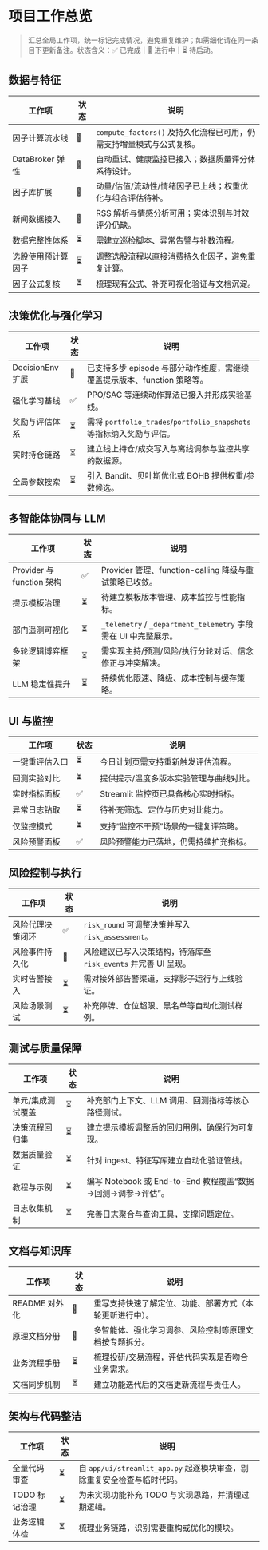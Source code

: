 # 项目工作总览

> 汇总全局工作项，统一标记完成情况，避免重复维护；如需细化请在同一条目下更新备注。状态含义：✅ 已完成｜🔄 进行中｜⏳ 待启动。

## 数据与特征

| 工作项 | 状态 | 说明 |
| --- | --- | --- |
| 因子计算流水线 | 🔄 | `compute_factors()` 及持久化流程已可用，仍需支持增量模式与公式复核。 |
| DataBroker 弹性 | 🔄 | 自动重试、健康监控已接入；数据质量评分体系待设计。 |
| 因子库扩展 | 🔄 | 动量/估值/流动性/情绪因子已上线；权重优化与组合评估待补。 |
| 新闻数据接入 | 🔄 | RSS 解析与情感分析可用；实体识别与时效评分仍缺。 |
| 数据完整性体系 | ⏳ | 需建立巡检脚本、异常告警与补数流程。 |
| 选股使用预计算因子 | ⏳ | 调整选股流程以直接消费持久化因子，避免重复计算。 |
| 因子公式复核 | ⏳ | 梳理现有公式、补充可视化验证与文档沉淀。 |

## 决策优化与强化学习

| 工作项 | 状态 | 说明 |
| --- | --- | --- |
| DecisionEnv 扩展 | 🔄 | 已支持多步 episode 与部分动作维度，需继续覆盖提示版本、function 策略等。 |
| 强化学习基线 | ✅ | PPO/SAC 等连续动作算法已接入并形成实验基线。 |
| 奖励与评估体系 | ⏳ | 需将 `portfolio_trades`/`portfolio_snapshots` 等指标纳入奖励与评估。 |
| 实时持仓链路 | ⏳ | 建立线上持仓/成交写入与离线调参与监控共享的数据源。 |
| 全局参数搜索 | ⏳ | 引入 Bandit、贝叶斯优化或 BOHB 提供权重/参数候选。 |

## 多智能体协同与 LLM

| 工作项 | 状态 | 说明 |
| --- | --- | --- |
| Provider 与 function 架构 | ✅ | Provider 管理、function-calling 降级与重试策略已收敛。 |
| 提示模板治理 | ⏳ | 待建立模板版本管理、成本监控与性能指标。 |
| 部门遥测可视化 | ⏳ | `_telemetry` / `_department_telemetry` 字段需在 UI 中完整展示。 |
| 多轮逻辑博弈框架 | ⏳ | 需实现主持/预测/风险/执行分轮对话、信念修正与冲突解决。 |
| LLM 稳定性提升 | ⏳ | 持续优化限速、降级、成本控制与缓存策略。 |

## UI 与监控

| 工作项 | 状态 | 说明 |
| --- | --- | --- |
| 一键重评估入口 | ⏳ | 今日计划页需支持重新触发评估流程。 |
| 回测实验对比 | ⏳ | 提供提示/温度多版本实验管理与曲线对比。 |
| 实时指标面板 | ✅ | Streamlit 监控页已具备核心实时指标。 |
| 异常日志钻取 | ⏳ | 待补充筛选、定位与历史对比能力。 |
| 仅监控模式 | ⏳ | 支持“监控不干预”场景的一键复评策略。 |
| 风险预警面板 | ✅ | 风险预警能力已落地，仍需持续扩充指标。 |

## 风险控制与执行

| 工作项 | 状态 | 说明 |
| --- | --- | --- |
| 风险代理决策闭环 | ✅ | `risk_round` 可调整决策并写入 `risk_assessment`。 |
| 风险事件持久化 | 🔄 | 风险建议已写入决策结构，待落库至 `risk_events` 并完善 UI 呈现。 |
| 实时告警接入 | ⏳ | 需对接外部告警渠道，支撑影子运行与上线验证。 |
| 风险场景测试 | ⏳ | 补充停牌、仓位超限、黑名单等自动化测试样例。 |

## 测试与质量保障

| 工作项 | 状态 | 说明 |
| --- | --- | --- |
| 单元/集成测试覆盖 | ⏳ | 补充部门上下文、LLM 调用、回测指标等核心路径测试。 |
| 决策流程回归集 | ⏳ | 建立提示模板调整后的回归用例，确保行为可复现。 |
| 数据质量验证 | ⏳ | 针对 ingest、特征写库建立自动化验证管线。 |
| 教程与示例 | ⏳ | 编写 Notebook 或 End-to-End 教程覆盖“数据→回测→调参→评估”。 |
| 日志收集机制 | ⏳ | 完善日志聚合与查询工具，支撑问题定位。 |

## 文档与知识库

| 工作项 | 状态 | 说明 |
| --- | --- | --- |
| README 对外化 | 🔄 | 重写支持快速了解定位、功能、部署方式（本轮更新进行中）。 |
| 原理文档分册 | 🔄 | 多智能体、强化学习调参、风险控制等原理文档按专题拆分。 |
| 业务流程手册 | ⏳ | 梳理投研/交易流程，评估代码实现是否吻合业务需求。 |
| 文档同步机制 | ⏳ | 建立功能迭代后的文档更新流程与责任人。 |

## 架构与代码整洁

| 工作项 | 状态 | 说明 |
| --- | --- | --- |
| 全量代码审查 | ⏳ | 自 `app/ui/streamlit_app.py` 起逐模块审查，剔除重复安全检查与临时代码。 |
| TODO 标记治理 | ⏳ | 为未实现功能补充 TODO 与实现思路，并清理过期逻辑。 |
| 业务逻辑体检 | ⏳ | 梳理业务链路，识别需要重构或优化的模块。 |
